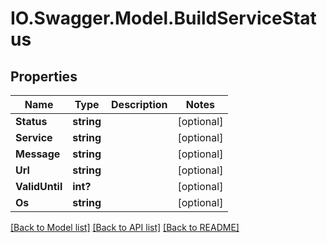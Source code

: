 # IO.Swagger.Model.BuildServiceStatus
## Properties

Name | Type | Description | Notes
------------ | ------------- | ------------- | -------------
**Status** | **string** |  | [optional] 
**Service** | **string** |  | [optional] 
**Message** | **string** |  | [optional] 
**Url** | **string** |  | [optional] 
**ValidUntil** | **int?** |  | [optional] 
**Os** | **string** |  | [optional] 

[[Back to Model list]](../README.md#documentation-for-models) [[Back to API list]](../README.md#documentation-for-api-endpoints) [[Back to README]](../README.md)


